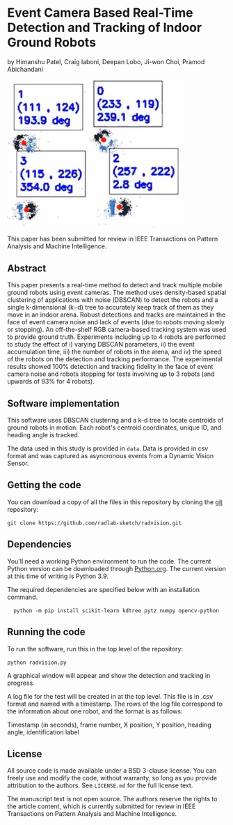 # Event Camera Based Real-Time Detection and Tracking of Indoor Ground Robots

by
Himanshu Patel,
Craig Iaboni,
Deepan Lobo,
Ji-won Choi,
Pramod Abichandani

<img src = "images/robot_events.png" width = 400>

This paper has been submitted for review in IEEE Transactions on Pattern Analysis and Machine Intelligence.

## Abstract

This paper presents a real-time method to detect and track multiple mobile ground robots using event cameras. 
The method uses density-based spatial clustering of applications with noise (DBSCAN) to detect the robots and a single k-dimensional (k−d) tree 
to accurately keep track of them as they move in an indoor arena. Robust detections and tracks are maintained in the face of event camera noise 
and lack of events (due to robots moving slowly or stopping). An off-the-shelf RGB camera-based tracking system was used to provide ground truth. 
Experiments including up to 4 robots are performed to study the effect of i) varying DBSCAN parameters, ii) the event accumulation time, iii) 
the number of robots in the arena, and iv) the speed of the robots on the detection and tracking performance. The experimental results showed 
100% detection and tracking fidelity in the face of event camera noise and robots stopping for tests involving up to 3 robots (and upwards of 93% for 4 robots).

## Software implementation

This software uses DBSCAN clustering and a k-d tree to locate centroids of ground robots in motion.
Each robot's centroid coordinates, unique ID, and heading angle is tracked.

The data used in this study is provided in `data`. 
Data is provided in csv format and was captured as asyncronous events from a Dynamic Vision Sensor.

## Getting the code

You can download a copy of all the files in this repository by cloning the
[git](https://git-scm.com/) repository:

    git clone https://github.com/radlab-sketch/radvision.git

## Dependencies

You'll need a working Python environment to run the code.
The current Python version can be downloaded through
[Python.org](https://www.python.org/downloads/). The current version at this time of writing is Python 3.9.

The required dependencies are specified below with an installation command.
   
      python -m pip install scikit-learn kdtree pytz numpy opencv-python

## Running the code

To run the software, run this in the top level of the repository:

    python radvision.py

A graphical window will appear and show the detection and tracking in progress.

A log file for the test will be created in at the top level. 
This file is in .csv format and named with a timestamp.
The rows of the log file correspond to the information about one robot, and the format is as follows:

Timestamp (in seconds), frame number, X position, Y position, heading angle, identification label

## License

All source code is made available under a BSD 3-clause license. You can freely
use and modify the code, without warranty, so long as you provide attribution
to the authors. See `LICENSE.md` for the full license text.

The manuscript text is not open source. The authors reserve the rights to the
article content, which is currently submitted for review in IEEE Transactions on Pattern Analysis and Machine Intelligence.
